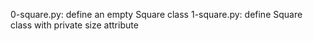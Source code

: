 0-square.py: define an empty Square class
1-square.py: define Square class with private size attribute
